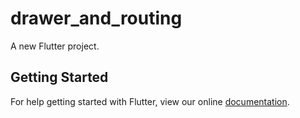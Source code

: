 # drawer_and_routing

A new Flutter project.

## Getting Started

For help getting started with Flutter, view our online
[documentation](http://flutter.io/).
